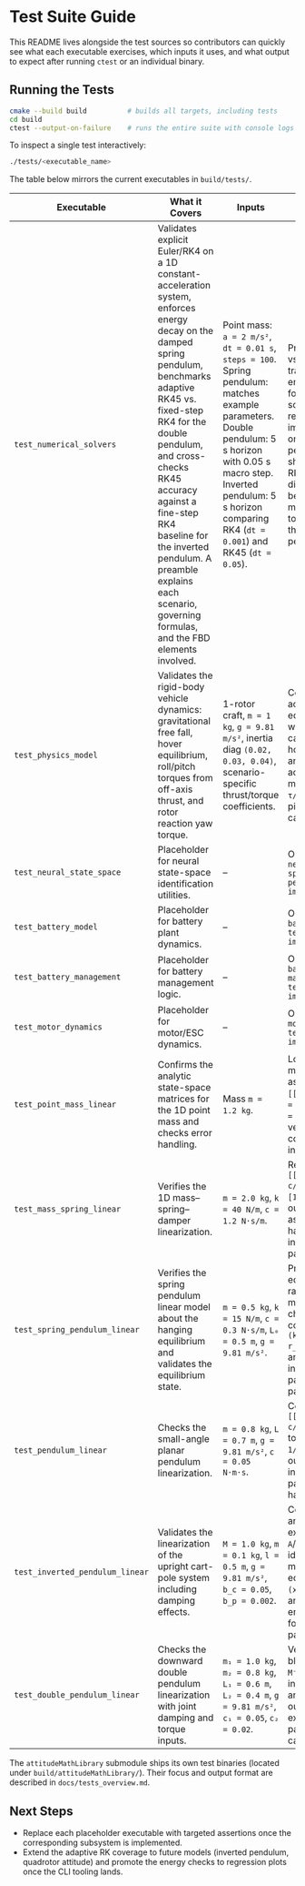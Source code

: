 # Test Suite Guide

This README lives alongside the test sources so contributors can quickly see
what each executable exercises, which inputs it uses, and what output to expect
after running `ctest` or an individual binary.

## Running the Tests
```bash
cmake --build build          # builds all targets, including tests
cd build
ctest --output-on-failure    # runs the entire suite with console logs
```
To inspect a single test interactively:
```bash
./tests/<executable_name>
```

The table below mirrors the current executables in `build/tests/`.

| Executable | What it Covers | Inputs | Expected Output |
| --- | --- | --- | --- |
| `test_numerical_solvers` | Validates explicit Euler/RK4 on a 1D constant-acceleration system, enforces energy decay on the damped spring pendulum, benchmarks adaptive RK45 vs. fixed-step RK4 for the double pendulum, and cross-checks RK45 accuracy against a fine-step RK4 baseline for the inverted pendulum. A preamble explains each scenario, governing formulas, and the FBD elements involved. | Point mass: `a = 2 m/s²`, `dt = 0.01 s`, `steps = 100`. Spring pendulum: matches example parameters. Double pendulum: 5 s horizon with 0.05 s macro step. Inverted pendulum: 5 s horizon comparing RK4 (`dt = 0.001`) and RK45 (`dt = 0.05`). | Prints simulated vs. analytic trajectories, energy balance for each scenario, reports adaptive improvements on the double pendulum, and shows RK4/RK45 state differences below sub-millimetre/radian tolerances for the inverted pendulum. |
| `test_physics_model` | Validates the rigid-body vehicle dynamics: gravitational free fall, hover equilibrium, roll/pitch torques from off-axis thrust, and rotor reaction yaw torque. | 1-rotor craft, `m = 1 kg`, `g = 9.81 m/s²`, inertia diag `(0.02, 0.03, 0.04)`, scenario-specific thrust/torque coefficients. | Confirms acceleration equals gravity with zero thrust, cancels under hover thrust, and that angular accelerations match analytic `τ/I` for roll, pitch, and yaw cases. |
| `test_neural_state_space` | Placeholder for neural state-space identification utilities. | – | Outputs `[TODO] neural state-space tests pending implementation.` |
| `test_battery_model` | Placeholder for battery plant dynamics. | – | Outputs `[TODO] battery model tests pending implementation.` |
| `test_battery_management` | Placeholder for battery management logic. | – | Outputs `[TODO] battery management tests pending implementation.` |
| `test_motor_dynamics` | Placeholder for motor/ESC dynamics. | – | Outputs `[TODO] motor dynamics tests pending implementation.` |
| `test_point_mass_linear` | Confirms the analytic state-space matrices for the 1D point mass and checks error handling. | Mass `m = 1.2 kg`. | Logs the matrices, asserts `A = [[0,1],[0,0]]`, `B = [[0],[1/m]]`, `C = I`, `D = 0`, and verifies error codes on invalid inputs. |
| `test_mass_spring_linear` | Verifies the 1D mass–spring–damper linearization. | `m = 2.0 kg`, `k = 40 N/m`, `c = 1.2 N·s/m`. | Reports `A = [[0,1],[-k/m,-c/m]]`, `B = [[0],[1/m]]`, identity outputs, and asserts error handling on invalid parameters. |
| `test_spring_pendulum_linear` | Verifies the spring pendulum linear model about the hanging equilibrium and validates the equilibrium state. | `m = 0.5 kg`, `k = 15 N/m`, `c = 0.3 N·s/m`, `L₀ = 0.5 m`, `g = 9.81 m/s²`. | Prints equilibrium radius and matrix entries, checks analytic coefficients (`-(k/m)(1 - L₀ / r_eq)` and `-k/m`), and exercises invalid-parameter error paths. |
| `test_pendulum_linear` | Checks the small-angle planar pendulum linearization. | `m = 0.8 kg`, `L = 0.7 m`, `g = 9.81 m/s²`, `c = 0.05 N·m·s`. | Confirms `A = [[0,1],[-g/L,-c/(mL²)]]`, torque gain `1/(mL²)`, identity outputs, and invalid-parameter handling. |
| `test_inverted_pendulum_linear` | Validates the linearization of the upright cart-pole system including damping effects. | `M = 1.0 kg`, `m = 0.1 kg`, `l = 0.5 m`, `g = 9.81 m/s²`, `b_c = 0.05`, `b_p = 0.002`. | Confirms analytic expressions for `A`/`B`, ensures identity output matrices, equilibrium `(x,θ,ẋ,θ̇) = 0`, and checks error handling for invalid parameters. |
| `test_double_pendulum_linear` | Checks the downward double pendulum linearization with joint damping and torque inputs. | `m₁ = 1.0 kg`, `m₂ = 0.8 kg`, `L₁ = 0.6 m`, `L₂ = 0.4 m`, `g = 9.81 m/s²`, `c₁ = 0.05`, `c₂ = 0.02`. | Verifies the `A` block (`-M⁻¹G`, `-M⁻¹D`), the two-input `B = M⁻¹`, and identity outputs; exercises invalid parameter cases. |

The `attitudeMathLibrary` submodule ships its own test binaries (located under
`build/attitudeMathLibrary/`). Their focus and output format are described in
`docs/tests_overview.md`.

## Next Steps
- Replace each placeholder executable with targeted assertions once the
  corresponding subsystem is implemented.
- Extend the adaptive RK coverage to future models (inverted pendulum,
  quadrotor attitude) and promote the energy checks to regression plots once
  the CLI tooling lands.
